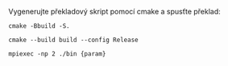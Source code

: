 Vygenerujte překladový skript pomocí cmake a spusťte překlad:

```
cmake -Bbuild -S.
```

```
cmake --build build --config Release
```

```
mpiexec -np 2 ./bin {param}
```
